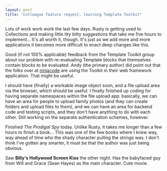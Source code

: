 ```yaml
---
layout: post
title: "Colleague feature request, learning Template Toolkit"
---
```




Lots of work work work the last few days. Rusty is getting used to Collections and making little itty bitty suggestions that take me five hours to implement... It's all worth it, though. It's just as we add more and more applications it becomes more difficult to enact deep changes like this.

<p>Good (if not 100% applicable) feedback from the Template Toolkit group about our problem with re-evaluating Template blocks that themselves contain blocks to be evaluated. Andy (the primary author) did point out that the folks over at <a href="http://www.ninjacode.com/">ninjacode</a> are using the Toolkit in their web framework application. That might be useful.</p>

<p>I should have (finally) a workable image object soon, and a file upload area via the browser, which should be useful. I finally finished up coding for having separate namespaces within the file upload app: basically, we can have an area for people to upload family photos (and they can create folders and upload files to them), and we can have an area for backend code and testing scripts, and they don't have anything to do with each other. Still working on the separate authentication schemes, however.</p>

<p>Finished <em>The Prodigal Spy</em> today. Unlike Rusty, it takes me longer than a few hours to finish a book... This was one of the few books where I knew way, way ahead of time who the shady character pulling the strings was. I don't think I've gotten any smarter, it must be that the author was just being obvious.</p>

<p>Saw <b>Billy's Hollywood Screen Kiss</b> the other night. Has the babyfaced guy from Will and Grace (Sean Hayes) as the main character. Cute movie.</p>


